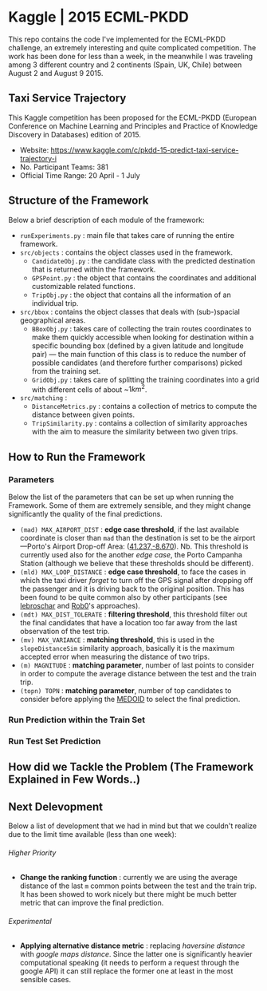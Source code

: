 # Kaggle | 2015 ECML-PKDD
This repo contains the code I've implemented for the ECML-PKDD challenge, an extremely interesting and quite complicated competition.
The work has been done for less than a week, in the meanwhile I was traveling among 3 different country and 2 continents (Spain, UK, Chile) between August 2 and August 9 2015.


<!--  -->
## Taxi Service Trajectory
This Kaggle competition has been proposed for the ECML-PKDD (European Conference on Machine Learning and Principles and Practice of Knowledge Discovery in Databases) edition of 2015.

* Website: https://www.kaggle.com/c/pkdd-15-predict-taxi-service-trajectory-i
* No. Participant Teams: 381
* Official Time Range: 20 April - 1 July


<!--  -->
## Structure of the Framework
Below a brief description of each module of the framework:

- `runExperiments.py` : main file that takes care of running the entire framework.
- `src/objects` : contains the object classes used in the framework.
    - `CandidateObj.py` : the candidate class with the predicted destination that is returned within the framework.
    - `GPSPoint.py` : the object that contains the coordinates and additional customizable related functions.
    - `TripObj.py` : the object that contains all the information of an individual trip.
- `src/bbox` : contains the object classes that deals with (sub-)spacial geographical areas.
    - `BBoxObj.py` : takes care of collecting the train routes coordinates to make them quickly accessible when looking for destination within a specific bounding box (defined by a given latitude and longitude pair) — the main function of this class is to reduce the number of possible candidates (and therefore further comparisons) picked from the training set.
    - `GridObj.py` : takes care of splitting the training coordinates into a grid with different cells of about ~$1km^2$.
- `src/matching` : 
    - `DistanceMetrics.py` : contains a collection of metrics to compute the distance between given points.
    - `TripSimilarity.py` : contains a collection of similarity approaches with the aim to measure the similarity between two given trips.


<!--  -->
## How to Run the Framework

### Parameters
Below the list of the parameters that can be set up when running the Framework. Some of them are extremely sensible, and they might change significantly the quality of the final predictions.

- `(mad) MAX_AIRPORT_DIST` : **edge case threshold**, if the last available coordinate is closer than `mad` than the destination is set to be the airport —Porto's Airport Drop-off Area: ([41.237,-8.670](https://www.google.co.uk/maps/place/41%C2%B014'13.2%22N+8%C2%B040'12.0%22W/@41.237,-8.67,17z/data=!3m1!4b1!4m2!3m1!1s0x0:0x0)). Nb. This threshold is currently used also for the another _edge case_, the Porto Campanha Station (although we believe that these thresholds should be different).
- `(mld) MAX_LOOP_DISTANCE` : **edge case threshold**, to face the cases in which the taxi driver *forget* to turn off the GPS signal after dropping off the passenger and it is driving back to the original position. This has been found to be quite common also by other participants (see [lebroschar](https://www.kaggle.com/c/pkdd-15-predict-taxi-service-trajectory-i/forums/t/15020/method-sharing) and [Rob0](https://www.kaggle.com/c/pkdd-15-predict-taxi-service-trajectory-i/forums/t/14994/how-to-get-top-10-with-a-non-ml-approach)'s approaches).
- `(mdt) MAX_DIST_TOLERATE` : **filtering threshold**, this threshold filter out the final candidates that have a location too far away from the last observation of the test trip.
- `(mv) MAX_VARIANCE` : **matching threshold**, this is used in the `slopeDistanceSim` similarity approach, basically it is the maximum accepted error when measuring the distance of two trips.
- `(m) MAGNITUDE` : **matching parameter**, number of last points to consider in order to compute the average distance between the test and the train trip.
- `(topn) TOPN` : **matching parameter**, number of top candidates to consider before applying the [MEDOID](https://en.wikipedia.org/wiki/Medoid) to select the final prediction.

### Run Prediction within the Train Set

### Run Test Set Prediction


<!--  -->
## How did we Tackle the Problem (The Framework Explained in Few Words..)


<!--  -->
## Next Delevopment
Below a list of development that we had in mind but that we couldn't realize due to the limit time available (less than one week):

###### Higher Priority
- **Change the ranking function** : currently we are using the average distance of the last `m` common points between the test and the train trip. It has been showed to work nicely but there might be much better metric that can improve the final prediction.

###### Experimental
- **Applying alternative distance metric** : replacing _haversine distance_ with _google maps distance_. Since the latter one is significantly heavier computational speaking (it needs to perform a request through the google API) it can still replace the former one at least in the most sensible cases.

